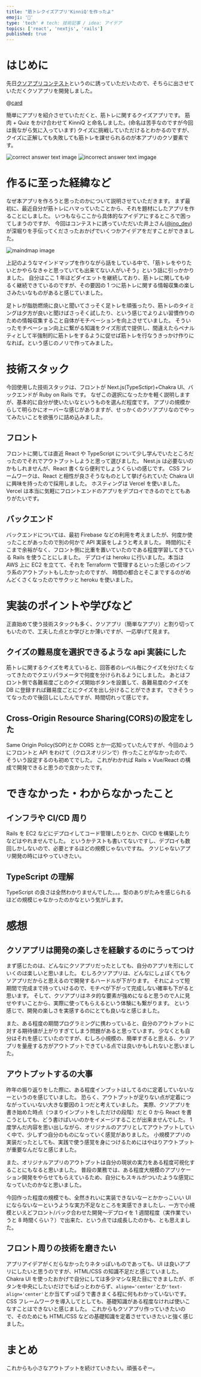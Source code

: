 ```yaml
---
title: "筋トレクイズアプリ'KinniQ'を作ったよ"
emoji: '💪'
type: 'tech' # tech: 技術記事 / idea: アイデア
topics: ['react', 'nextjs', 'rails']
published: true
---
```


# はじめに

先日[クソアプリコンテスト](https://note.com/tech_commit/n/ndc2aba9554bb)というのに誘っていただいたので、そちらに出させていただくクソアプリを開発しました。

@[card](https://kinniq-frontend.vercel.app/)

簡単にアプリを紹介させていただくと、筋トレに関するクイズアプリです。
筋肉 + Quiz をかけ合わせて KinniQ と命名しました。(命名は苦手なのですが今回は我ながら気に入っています)
クイズに挑戦していただけるとわかるのですが、クイズに正解しても失敗しても筋トレを課せられるのが本アプリのクソ要素です。

![correct answer text image](/images/create-muscle-quiz-application/correct.png)
![incorrect answer text imgage](/images/create-muscle-quiz-application/incorrect.png)

# 作るに至った経緯など

なぜ本アプリを作ろうと思ったのかについて説明させていただきます。
まず最初に、最近自分が筋トレにハマっていたことから、それを題材にしたアプリを作ることにしました。
いつもならここから具体的なアイデアにするところで困ってしまうのですが、
今回はコンテストに誘っていただいた井上さん([@ino_dev](https://twitter.com/ino_dev))が深堀りを手伝ってくださったおかげでいくつかアイデアをだすことができました。

![maindmap image](/images/create-muscle-quiz-application/kinniq-maindmap.png)

上記のようなマインドマップを作りながら話をしている中で、「筋トレをやりたいとかやらなきゃと思っていても出来てない人がいそう」という話に引っかかりました。
自分はここ 1 年ほどダイエットを継続しており、筋トレに関してもゆるく継続できているのですが、その要因の 1 つに筋トレに関する情報収集の楽しさみたいなものがあると感じていました。

足トレが脂肪燃焼に良いと聞いてさっそく足トレを頑張ったり、筋トレのタイミングは夕方が良いと聞けばさっそく試したり、という感じでよりよい習慣作りのための情報収集すること自体がモチベーションを向上させていました。
そういったモチベーション向上に繋がる知識をクイズ形式で提供し、間違えたらペナルティとして半強制的に筋トレをするように促せば筋トレを行なうきっかけ作りになれば。という感じのノリで作ってみました。

# 技術スタック

今回使用した技術スタックは、フロントが Next.js(TypeSctipr)+Chakra UI、バックエンドが Ruby on Rails です。
なぜこの選択になったかを軽く説明しますが、基本的に自分が使いたいなというものを選んだ程度です。
アプリの規模からして明らかにオーバーな感じがありますが、せっかくのクソアプリなのでやってみたいことを欲張りに詰め込みました。

## フロント

フロントに関しては直近 React や TypeScript について少し学んでいたところだったのでそれでアウトプットしようと思って選びました。
Nest.js は必要ないのかもしれませんが、React 書くなら便利でしょうくらいの感じです。
CSS フレームワークは、React と相性が良さそうなものとして挙げられていた Chakra UI に興味を持ったので採用しました。
ホスティングは Vercel を使いました。Vercel は本当に気軽にフロントエンドのアプリをデプロイできるのでとてもありがたいです。

## バックエンド

バックエンドについては、最初 Firebase などの利用を考えましたが、何度か使ったことがあったので別の何かで API 実装をしようと考えました。
時間的にそこまで余裕がなく、フロント側に比重を置いていたのである程度学習してきている Rails を使うことにしました。
デプロイは heroku に行いました。本当は AWS 上に EC2 を立てて、それを Terraform で管理するといった感じのインフラ系のアウトプットもしたかったのですが、
時間の都合とそこまでするのがめんどくさくなったのでサクッと heroku を使いました。

# 実装のポイントや学びなど

正直始めて使う技術スタックも多く、クソアプリ（簡単なアプリ）と割り切ってもいたので、工夫した点とか学びとか薄いですが、一応挙げて見ます。

## クイズの難易度を選択できるような api 実装にした

筋トレに関するクイズを考えていると、回答者のレベル毎にクイズを分けたくなってきたのでクエリパラメータで何度を分けられるようにしました。
あとはフロント側で各難易度ごとのクイズ開始ボタンを設置して、各難易度のクイズを DB に登録すれば難易度ごとにクイズを出し分けることができます。
できそうってなったので後回しにしたんですが、時間切れって感じです。

## Cross-Origin Resource Sharing(CORS)の設定をした

Same Origin Policy(SOP)とか CORS とか一応知っていたんですが、今回のようにフロントと API をわけて（クロスオリジンで）作ったことがなかったので、そういう設定するのも初めてでした。
これがわかれば Rails × Vue/React の構成で開発できると思うので良かったです。

# できなかった・わからなかったこと

## インフラや CI/CD 周り

Rails を EC2 などにデプロイしてコード管理したりとか、CI/CD を構築したりなどはやれませんでした。
というかテストも書いてないですし、デプロイも数回しかしないので、必要とするほどの規模じゃないですね。
クソじゃないアプリ開発の時にはやっていきたい。

## TypeScript の理解

TypeScript の良さは全然わかりませんでした。。。型のありがたみを感じられるほどの規模じゃなかったのかなという気がします。

# 感想

## クソアプリは開発の楽しさを経験するのにうってつけ

まず感じたのは、どんなにクソアプリだったとしても、自分のアプリを形にしていくのは楽しいと思いました。
むしろクソアプリは、どんなにしょぼくてもクソアプリだからと思えるので開発するハードルが下がります。
それによって短期間で完成まで持っていけるので、モチベが下がって完成しない確率も下がると思います。
そして、クソアプリはネタ的な要素が強めになると思うので人に見せやすいことから、実際に使ってもらえるという体験にも繋がります。
という感じで、開発の楽しさを実感するのにとても良いなと感じました。

また、ある程度の期間プログラミングに携わっていると、自分のアウトプットに対する期待値が上がりすぎてしまう問題があると思っています。
少なくとも自分はそれを感じていたのですが、むしろ小規模の、簡単すぎると思える、クソアプリを量産する方がアウトプットできている点では良いかもしれないと思いました。

## アウトプットするの大事

昨年の振り返りをした際に、ある程度インプットはしてるのに定着していないなーというのを感じていました。
恐らく、アウトプットが足りない点が定着につながっていいない大きな要因の１つだと考えていました。
実際、クソアプリを書き始めた時点（つまりインプットをしただけの段階）だと 0 から React を書こうとしても、どう書けばいいのかをイメージすることが出来ませんでした。
1 度学んだ内容を思い出しながら、オリジナルのアプリとしてアウトプットしていく中で、少しずつ自分のものになっていく感覚がありました。
小規模アプリの実装だったとしても、実践で使う感覚を身につけるためにはやはりアウトプットが重要なんだなと感じました。

また、オリジナルアプリのアウトプットは自分の現状の実力をある程度可視化することにもなると思いました。
普段の業務では、ある程度大規模のアプリケーション開発をやらせてもらえているため、自分にもスキルがついたような感覚になっていたのかなと思いました。

今回作った程度の規模でも、全然きれいに実装できないなーとかかっこいい UI にならないなーというような実力不足なところを実感できましたし、一方で小規模といえどフロント/バック合わせた開発〜デプロイを 1 週間程度（実作業でいうと 8 時間くらい？）で出来た、という点では成長したのかも、とも思えました。

## フロント周りの技術を磨きたい

アプリアイデアがくだらなかったりネタっぽいものであっても、UI は良いアプリにしたいと思うのですが、HTML/CSS の知識不足だと感じていました。
Chakra UI を使ったおかげで自分にしては多少マシな見た目にできましたが、ボタンを中央にしたいだけでもぱっとわからず、`aligne='center'`とか`'text-align='center'`とか当てずっぽうで書きまくる程に何もわかっていないです。
CSS フレームワークを導入してとしても、基礎知識がある程度なければ使いこなすことはできないと感じました。
これからもクソアプリ作っていきたいので、そのためにも HTML/CSS などの基礎知識を定着させていきたいと強く感じました。

# まとめ

これからも小さなアウトプットを続けていきたい。頑張るぞー。
